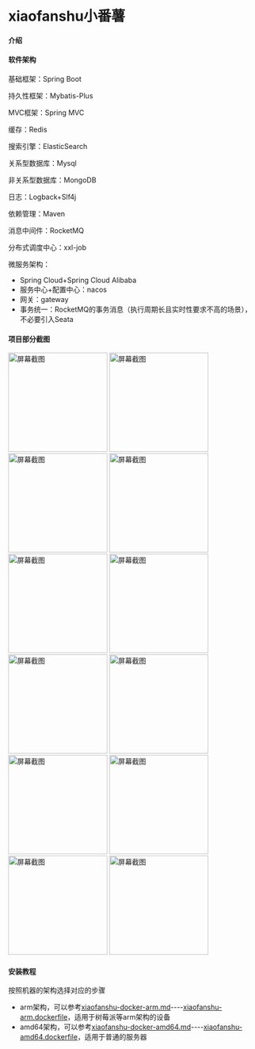 # xiaofanshu小番薯

#### 介绍

#### 软件架构

基础框架：Spring Boot

持久性框架：Mybatis-Plus

MVC框架：Spring MVC

缓存：Redis

搜索引擎：ElasticSearch

关系型数据库：Mysql

非关系型数据库：MongoDB

日志：Logback+Slf4j

依赖管理：Maven

消息中间件：RocketMQ

分布式调度中心：xxl-job

微服务架构：

- Spring Cloud+Spring Cloud Alibaba
- 服务中心+配置中心：nacos
- 网关：gateway
- 事务统一：RocketMQ的事务消息（执行周期长且实时性要求不高的场景），不必要引入Seata

#### 项目部分截图

<img alt="屏幕截图" src="https://gitee.com/yyh12345678/xiaofanshu/blob/master/project-screenshot/Screenshot_20240910_165224.png" width="200"/>

<img alt="屏幕截图" src="https://gitee.com/yyh12345678/xiaofanshu/blob/master/project-screenshot/%E5%BE%AE%E4%BF%A1%E5%9B%BE%E7%89%87_20240910165649.jpg" width="200"/>

<img alt="屏幕截图" src="https://gitee.com/yyh12345678/xiaofanshu/blob/master/project-screenshot/%E5%BE%AE%E4%BF%A1%E5%9B%BE%E7%89%87_20240910165704.jpg" width="200"/>

<img alt="屏幕截图" src="https://gitee.com/yyh12345678/xiaofanshu/blob/master/project-screenshot/%E5%BE%AE%E4%BF%A1%E5%9B%BE%E7%89%87_20240910165709.jpg" width="200"/>

<img alt="屏幕截图" src="https://gitee.com/yyh12345678/xiaofanshu/blob/master/project-screenshot/%E5%BE%AE%E4%BF%A1%E5%9B%BE%E7%89%87_20240910165714.jpg" width="200"/>

<img alt="屏幕截图" src="https://gitee.com/yyh12345678/xiaofanshu/blob/master/project-screenshot/%E5%BE%AE%E4%BF%A1%E5%9B%BE%E7%89%87_20240910165718.jpg" width="200"/>

<img alt="屏幕截图" src="https://gitee.com/yyh12345678/xiaofanshu/blob/master/project-screenshot/%E5%BE%AE%E4%BF%A1%E5%9B%BE%E7%89%87_20240910165723.jpg" width="200"/>

<img alt="屏幕截图" src="https://gitee.com/yyh12345678/xiaofanshu/blob/master/project-screenshot/%E5%BE%AE%E4%BF%A1%E5%9B%BE%E7%89%87_20240910165728.jpg" width="200"/>

<img alt="屏幕截图" src="https://gitee.com/yyh12345678/xiaofanshu/blob/master/project-screenshot/%E5%BE%AE%E4%BF%A1%E5%9B%BE%E7%89%87_20240910165733.jpg" width="200"/>

<img alt="屏幕截图" src="https://gitee.com/yyh12345678/xiaofanshu/blob/master/project-screenshot/%E5%BE%AE%E4%BF%A1%E5%9B%BE%E7%89%87_20240910165738.jpg" width="200"/>

<img alt="屏幕截图" src="https://gitee.com/yyh12345678/xiaofanshu/blob/master/project-screenshot/%E5%BE%AE%E4%BF%A1%E5%9B%BE%E7%89%87_20240910165743.jpg" width="200"/>

<img alt="屏幕截图" src="https://gitee.com/yyh12345678/xiaofanshu/blob/master/project-screenshot/%E5%BE%AE%E4%BF%A1%E5%9B%BE%E7%89%87_20240910165942.jpg" width="200"/>


#### 安装教程
按照机器的架构选择对应的步骤
- arm架构，可以参考[xiaofanshu-docker-arm.md](https://gitee.com/yyh12345678/xiaofanshu/blob/master/xiaofanshu-docker-arm.md)----[xiaofanshu-arm.dockerfile](https://gitee.com/yyh12345678/xiaofanshu/blob/master/xiaofanshu-arm.dockerfile)，适用于树莓派等arm架构的设备
- amd64架构，可以参考[xiaofanshu-docker-amd64.md](https://gitee.com/yyh12345678/xiaofanshu/blob/master/xiaofanshu-docker-amd.md)----[xiaofanshu-amd64.dockerfile](https://gitee.com/yyh12345678/xiaofanshu/blob/master/xiaofanshu-amd64.dockerfile)，适用于普通的服务器











